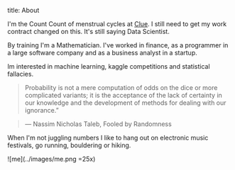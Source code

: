 title: About

I'm the Count Count of menstrual cycles at [Clue](http://helloclue.com). I still need to get my work contract changed
on this. It's still saying Data Scientist.

By training I'm a Mathematician. I've worked in finance, as a programmer in a large software company and as a
business analyst in a startup.

Im interested in machine learning, kaggle competitions and statistical fallacies.

> Probability is not a mere computation of odds on the dice or more complicated variants; it is the acceptance of
> the lack of certainty in our knowledge and the development of methods for dealing with our ignorance.”

> ― Nassim Nicholas Taleb, Fooled by Randomness

When I'm not juggling numbers I like to hang out on electronic music festivals, go running, bouldering or hiking.

![me](../images/me.png =25x)

